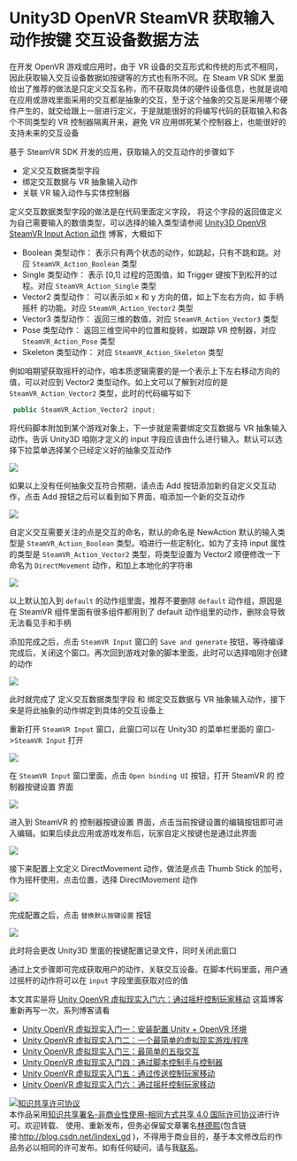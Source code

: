 # Unity3D OpenVR SteamVR 获取输入动作按键 交互设备数据方法

在开发 OpenVR 游戏或应用时，由于 VR 设备的交互形式和传统的形式不相同，因此获取输入交互设备数据如按键等的方式也有所不同。在 Steam VR SDK 里面给出了推荐的做法是只定义交互名称，而不获取具体的硬件设备信息，也就是说咱在应用或游戏里面采用的交互都是抽象的交互，至于这个抽象的交互是采用哪个硬件产生的，就交给跟上一层进行定义，于是就能很好的将编写代码的获取输入和各个不同类型的 VR 控制器隔离开来，避免 VR 应用绑死某个控制器上，也能很好的支持未来的交互设备

<!--more-->
<!-- CreateTime:2021/5/17 8:52:20 -->

<!-- 发布 -->

基于 SteamVR SDK 开发的应用，获取输入的交互动作的步骤如下

- 定义交互数据类型字段
- 绑定交互数据与 VR 抽象输入动作
- 关联 VR 输入动作与实体控制器

定义交互数据类型字段的做法是在代码里面定义字段， 将这个字段的返回值定义为自己需要输入的数值类型，可以选择的输入类型请参阅 [Unity3D OpenVR SteamVR Input Action 动作](https://blog.lindexi.com/post/Unity3D-OpenVR-SteamVR-Input-Action-%E5%8A%A8%E4%BD%9C.html ) 博客，大概如下

- Boolean 类型动作： 表示只有两个状态的动作，如跳起，只有不跳和跳。对应 `SteamVR_Action_Boolean` 类型
- Single 类型动作： 表示 [0,1] 过程的范围值，如 Trigger 键按下到松开的过程。对应 `SteamVR_Action_Single` 类型
- Vector2 类型动作： 可以表示如 x 和 y 方向的值，如上下左右方向，如 手柄摇杆 的功能。对应 `SteamVR_Action_Vector2` 类型
- Vector3 类型动作： 返回三维的数值，对应 `SteamVR_Action_Vector3` 类型
- Pose 类型动作： 返回三维空间中的位置和旋转，如跟踪 VR 控制器，对应 `SteamVR_Action_Pose` 类型
- Skeleton 类型动作： 对应 `SteamVR_Action_Skeleton` 类型

例如咱期望获取摇杆的动作，咱本质逻辑需要的是一个表示上下左右移动方向的值，可以对应到 Vector2 类型动作。如上文可以了解到对应的是 `SteamVR_Action_Vector2` 类型，此时的代码编写如下

```csharp
 public SteamVR_Action_Vector2 input;
```

将代码脚本附加到某个游戏对象上，下一步就是需要绑定交互数据与 VR 抽象输入动作。告诉 Unity3D 咱刚才定义的 input 字段应该由什么进行输入。默认可以选择下拉菜单选择某个已经定义好的抽象交互动作

<!-- ![](image/Unity3D OpenVR SteamVR 获取输入动作按键 交互设备数据方法/Unity3D OpenVR SteamVR 获取输入动作按键 交互设备数据方法0.png) -->

![](http://image.acmx.xyz/lindexi%2F2021517857237311.jpg)

如果以上没有任何抽象交互符合预期，请点击 Add 按钮添加新的自定义交互动作，点击 Add 按钮之后可以看到如下界面，咱添加一个新的交互动作

<!-- ![](image/Unity3D OpenVR SteamVR 获取输入动作按键 交互设备数据方法/Unity3D OpenVR SteamVR 获取输入动作按键 交互设备数据方法1.png) -->

![](http://image.acmx.xyz/lindexi%2F2021517858265869.jpg)

自定义交互需要关注的点是交互的命名，默认的命名是 NewAction 默认的输入类型是 `SteamVR_Action_Boolean` 类型。咱进行一些定制化，如为了支持 input 属性的类型是 `SteamVR_Action_Vector2` 类型，将类型设置为 Vector2 顺便修改一下命名为 `DirectMovement` 动作，和加上本地化的字符串

<!-- ![](image/Unity3D OpenVR SteamVR 获取输入动作按键 交互设备数据方法/Unity3D OpenVR SteamVR 获取输入动作按键 交互设备数据方法2.png) -->

![](http://image.acmx.xyz/lindexi%2F2021517932369346.jpg)


以上默认加入到 `default` 的动作组里面，推荐不要删除 `default` 动作组，原因是在 SteamVR 组件里面有很多组件都用到了 default 动作组里的动作，删除会导致无法看见手和手柄

添加完成之后，点击 `SteamVR Input` 窗口的 `Save and generate` 按钮，等待编译完成后，关闭这个窗口。再次回到游戏对象的脚本里面，此时可以选择咱刚才创建的动作

<!-- ![](image/Unity3D OpenVR SteamVR 获取输入动作按键 交互设备数据方法/Unity3D OpenVR SteamVR 获取输入动作按键 交互设备数据方法3.png) -->

![](http://image.acmx.xyz/lindexi%2F2021517934126078.jpg)

此时就完成了 定义交互数据类型字段 和 绑定交互数据与 VR 抽象输入动作，接下来是将此抽象的动作绑定到具体的交互设备上

重新打开 `SteamVR Input` 窗口，此窗口可以在 Unity3D 的菜单栏里面的 窗口->`SteamVR Input` 打开

<!-- ![](image/Unity3D OpenVR SteamVR 获取输入动作按键 交互设备数据方法/Unity3D OpenVR SteamVR 获取输入动作按键 交互设备数据方法4.png) -->

![](http://image.acmx.xyz/lindexi%2F2021517936371705.jpg)

在 `SteamVR Input` 窗口里面，点击 `Open binding UI` 按钮，打开 SteamVR 的 控制器按键设置 界面

<!-- ![](image/Unity3D OpenVR SteamVR 获取输入动作按键 交互设备数据方法/Unity3D OpenVR SteamVR 获取输入动作按键 交互设备数据方法5.png) -->

![](http://image.acmx.xyz/lindexi%2F2021517937265122.jpg)

进入到 SteamVR 的 控制器按键设置 界面，点击当前按键设置的编辑按钮即可进入编辑。如果后续此应用或游戏发布后，玩家自定义按键也是通过此界面

<!-- ![](image/Unity3D OpenVR SteamVR 获取输入动作按键 交互设备数据方法/Unity3D OpenVR SteamVR 获取输入动作按键 交互设备数据方法6.png) -->

![](http://image.acmx.xyz/lindexi%2F2021517939306775.jpg)

接下来配置上文定义 DirectMovement 动作，做法是点击 Thumb Stick 的加号，作为摇杆使用，点击位置，选择 DirectMovement 动作

<!-- ![](image/Unity3D OpenVR SteamVR 获取输入动作按键 交互设备数据方法/Unity3D OpenVR SteamVR 获取输入动作按键 交互设备数据方法7.png) -->

![](http://image.acmx.xyz/lindexi%2F2021517941304929.jpg)

完成配置之后，点击 `替换默认按键设置` 按钮

<!-- ![](image/Unity3D OpenVR SteamVR 获取输入动作按键 交互设备数据方法/Unity3D OpenVR SteamVR 获取输入动作按键 交互设备数据方法8.png) -->

![](http://image.acmx.xyz/lindexi%2F202151794229102.jpg)

此时将会更改 Unity3D 里面的按键配置记录文件，同时关闭此窗口

通过上文步骤即可完成获取用户的动作，关联交互设备。在脚本代码里面，用户通过摇杆的动作将可以在 `input` 字段里面获取对应的值

本文其实是将 [Unity OpenVR 虚拟现实入门六：通过摇杆控制玩家移动](https://blog.walterlv.com/post/unity-openvr-starting-6.html) 这篇博客重新再写一次，系列博客请看

- [Unity OpenVR 虚拟现实入门一：安装配置 Unity + OpenVR 环境](https://blog.walterlv.com/post/unity-openvr-starting-1.html)
- [Unity OpenVR 虚拟现实入门二：一个最简单的虚拟现实游戏/程序](https://blog.walterlv.com/post/unity-openvr-starting-2.html)
- [Unity OpenVR 虚拟现实入门三：最简单的五指交互](https://blog.walterlv.com/post/unity-openvr-starting-3.html)
- [Unity OpenVR 虚拟现实入门四：通过脚本控制手与控制器](https://blog.walterlv.com/post/unity-openvr-starting-4.html)
- [Unity OpenVR 虚拟现实入门五：通过传送控制玩家移动](https://blog.walterlv.com/post/unity-openvr-starting-5.html)
- [Unity OpenVR 虚拟现实入门六：通过摇杆控制玩家移动](https://blog.walterlv.com/post/unity-openvr-starting-6.html)

<a rel="license" href="http://creativecommons.org/licenses/by-nc-sa/4.0/"><img alt="知识共享许可协议" style="border-width:0" src="https://licensebuttons.net/l/by-nc-sa/4.0/88x31.png" /></a><br />本作品采用<a rel="license" href="http://creativecommons.org/licenses/by-nc-sa/4.0/">知识共享署名-非商业性使用-相同方式共享 4.0 国际许可协议</a>进行许可。欢迎转载、 使用、重新发布，但务必保留文章署名[林德熙](http://blog.csdn.net/lindexi_gd)(包含链接:http://blog.csdn.net/lindexi_gd )，不得用于商业目的，基于本文修改后的作品务必以相同的许可发布。如有任何疑问，请与我[联系](mailto:lindexi_gd@163.com)。  
